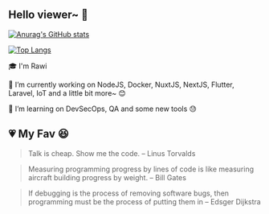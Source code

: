 ## Hello viewer~ 👋

[![Anurag's GitHub stats](https://github-readme-stats.vercel.app/api?username=l2D&show_icons=true&theme=vue-dark&count_private=true)](https://github.com/anuraghazra/github-readme-stats)

[![Top Langs](https://github-readme-stats.vercel.app/api/top-langs/?username=l2D&layout=compact&show_icons=true&theme=vue-dark&count_private=true)](https://github.com/anuraghazra/github-readme-stats)

:mortar_board: I'm Rawi

🔭  I’m currently working on NodeJS, Docker, NuxtJS, NextJS, Flutter, Laravel, IoT and a little bit more~ :blush:

🌱  I’m learning on DevSecOps, QA and some new tools :sweat:

## :heartpulse: My Fav :satisfied:

> Talk is cheap. Show me the code. – Linus Torvalds

> Measuring programming progress by lines of code is like measuring aircraft building progress by weight. – Bill Gates

> If debugging is the process of removing software bugs, then programming must be the process of putting them in – Edsger Dijkstra

[logo]: https://scontent.fbkk2-7.fna.fbcdn.net/v/t1.0-9/79880635_2175576655877440_1709939854789312512_o.jpg?_nc_cat=106&_nc_sid=dd9801&_nc_eui2=AeEbqX87Zpm0b4bE7ts-cTrVflvhELMrV81-W-EQsytXzextqpqoygZNuW_yBB5A0Q1AjkLY9fJbfLZZgfUXLC7N&_nc_ohc=qGKzY9orrOgAX_CkSpI&_nc_ht=scontent.fbkk2-7.fna&oh=018642d56f79badefe29f8a339b7b8f6&oe=5F2D8541 "Text"

<!--
**l2D/l2D** is a ✨ _special_ ✨ repository because its `README.md` (this file) appears on your GitHub profile.

Here are some ideas to get you started:

- 🔭 I’m currently working on ...
- 🌱 I’m currently learning ...
- 👯 I’m looking to collaborate on ...
- 🤔 I’m looking for help with ...
- 💬 Ask me about ...
- 📫 How to reach me: ...
- 😄 Pronouns: ...
- ⚡ Fun fact: ...
-->
